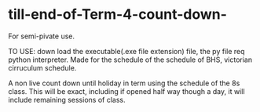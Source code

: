 # till-end-of-Term-4-count-down-
For semi-pivate use.

TO USE: down load the executable(.exe file extension) file, the py file req python interpreter.
Made for the schedule of the schedule of BHS, victorian cirruculum schedule.

A non live count down until holiday in term using the schedule of the 8s class.
This will be exact, including if opened half way though a day, it will include remaining sessions of class.

